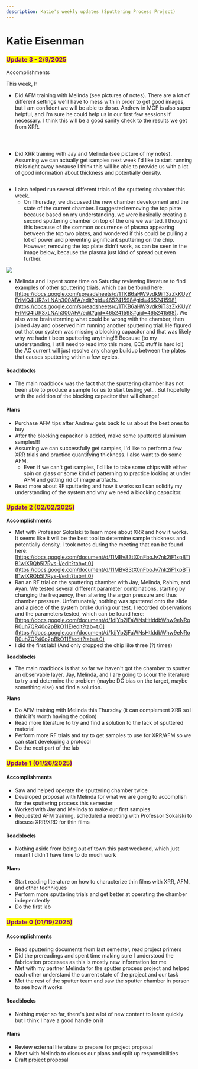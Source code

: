 ```yaml
---
description: Katie's weekly updates (Sputtering Process Project)
---
```


# Katie Eisenman

### <mark style="color:purple;">Update 3 - 2/9/2025</mark>

Accomplishments

This week, I:

* Did AFM training with Melinda (see pictures of notes). There are a lot of different settings we'll have to mess with in order to get good images, but I am confident we will be able to do so. Andrew in MCF is also super helpful, and I'm sure he could help us in our first few sessions if necessary. I think this will be a good sanity check to the results we get from XRR.

<figure><img src="../../.gitbook/assets/image (85).png" alt=""><figcaption></figcaption></figure>

<figure><img src="../../.gitbook/assets/image (86).png" alt=""><figcaption></figcaption></figure>

<figure><img src="../../.gitbook/assets/image (87).png" alt=""><figcaption></figcaption></figure>

* Did XRR training with Jay and Melinda (see picture of my notes). Assuming we can actually get samples next week I'd like to start running trials right away because I think this will be able to provide us with a lot of good information about thickness and potentially density.&#x20;

<figure><img src="../../.gitbook/assets/image (84).png" alt=""><figcaption></figcaption></figure>

* I also helped run several different trials of the sputtering chamber this week.&#x20;
  * On Thursday, we discussed the new chamber development and the state of the current chamber. I suggested removing the top plate because based on my understanding, we were basically creating a second sputtering chamber on top of the one we wanted. I thought this because of the common occurrence of plasma appearing between the top two plates, and wondered if this could be pulling a lot of power and preventing significant sputtering on the chip. However, removing the top plate didn't work, as can be seen in the image below, because the plasma just kind of spread out even further.&#x20;

![](https://lh7-rt.googleusercontent.com/slidesz/AGV_vUcw5Lminl1TLZfnARGUrE7ruc0DeVW76zvUoR8n0ABiXsn0g8p0h1Y5J23TiIWFdP6YHChYdViVhfvftHoQuZ0X_5JNLzh7nGFI4DZ_TJ9Wp9BidBtNbXqiLb1o5jc03t04NW2T2g=s2048?key=48v1AKkrCJcYdo0ZtWLOCu8d)

* Melinda and I spent some time on Saturday reviewing literature to find examples of other sputtering trials, which can be found here: [https://docs.google.com/spreadsheets/d/1TKB6aHW9vdk9iT3zZkKUyYFrIMQ4lUR3xLNAh300AFA/edit?gid=465241598#gid=465241598](https://docs.google.com/spreadsheets/d/1TKB6aHW9vdk9iT3zZkKUyYFrIMQ4lUR3xLNAh300AFA/edit?gid=465241598#gid=465241598). We also were brainstorming what could be wrong with the chamber, then joined Jay and observed him running another sputtering trial. He figured out that our system was missing a blocking capacitor and that was likely why we hadn't been sputtering anything!!! Because (to my understanding, I still need to read into this more, ECE stuff is hard lol) the AC current will just resolve any charge buildup between the plates that causes sputtering within a few cycles.&#x20;

#### Roadblocks

* The main roadblock was the fact that the sputtering chamber has not been able to produce a sample for us to start testing yet... But hopefully with the addition of the blocking capacitor that will change!&#x20;

#### Plans

* Purchase AFM tips after Andrew gets back to us about the best ones to buy
* After the blocking capacitor is added, make some sputtered aluminum samples!!!
* Assuming we can successfully get samples, I'd like to perform a few XRR trials and practice quantifying thickness. I also want to do some AFM.
  * Even if we can't get samples, I'd like to take some chips with either spin on glass or some kind of patterning to practice looking at under AFM and getting rid of image artifacts.
* Read more about RF sputtering and how it works so I can solidify my understanding of the system and why we need a blocking capacitor.

### <mark style="color:purple;">Update 2 (02/02/2025)</mark>

**Accomplishments**

* Met with Professor Sokalski to learn more about XRR and how it works. It seems like it will be the best tool to determine sample thickness and potentially density. I took notes during the meeting that can be found here: [https://docs.google.com/document/d/11MBv83tX0nFboJv7nk2iF1xpBTiB1wlXRQb5I7Rys-I/edit?tab=t.0](https://docs.google.com/document/d/11MBv83tX0nFboJv7nk2iF1xpBTiB1wlXRQb5I7Rys-I/edit?tab=t.0)
* Ran an RF trial on the sputtering chamber with Jay, Melinda, Rahim, and Ayan. We tested several different parameter combinations, starting by changing the frequency, then altering the argon pressure and thus chamber pressure. Unfortunately, nothing was sputtered onto the slide and a piece of the system broke during our test. I recorded observations and the parameters tested, which can be found here: [https://docs.google.com/document/d/1djYb2jFaWNsHtIddbWhw9eNRoR0uh7QR40o2pBkO11E/edit?tab=t.0](https://docs.google.com/document/d/1djYb2jFaWNsHtIddbWhw9eNRoR0uh7QR40o2pBkO11E/edit?tab=t.0)
* I did the first lab! (And only dropped the chip like three (?) times)

**Roadblocks**

* The main roadblock is that so far we haven't got the chamber to sputter an observable layer. Jay, Melinda, and I are going to scour the literature to try and determine the problem (maybe DC bias on the target, maybe something else) and find a solution.

**Plans**

* Do AFM training with Melinda this Thursday (it can complement XRR so I think it's worth having the option)
* Read more literature to try and find a solution to the lack of sputtered material
* Perform more RF trials and try to get samples to use for XRR/AFM so we can start developing a protocol
* Do the next part of the lab

### <mark style="color:purple;">Update 1 (01/26/2025)</mark>

#### Accomplishments

* Saw and helped operate the sputtering chamber twice
* Developed proposal with Melinda for what we are going to accomplish for the sputtering process this semester
* Worked with Jay and Melinda to make our first samples
* Requested AFM training, scheduled a meeting with Professor Sokalski to discuss XRR/XRD for thin films

#### Roadblocks

* Nothing aside from being out of town this past weekend, which just meant I didn't have time to do much work

#### Plans

* Start reading literature on how to characterize thin films with XRR, AFM, and other techniques
* Perform more sputtering trials and get better at operating the chamber independently
* Do the first lab

### <mark style="color:purple;">Update 0 (01/19/2025)</mark>

#### Accomplishments

* Read sputtering documents from last semester, read project primers
* Did the prereadings and spent time making sure I understood the fabrication processes as this is mostly new information for me
* Met with my partner Melinda for the sputter process project and helped each other understand the current state of the project and our task
* Met the rest of the sputter team and saw the sputter chamber in person to see how it works

#### Roadblocks

* Nothing major so far,  there's just a lot of new content to learn quickly but I think I have a good handle on it

#### Plans

* Review external literature to prepare for project proposal
* Meet with Melinda to discuss our plans and split up responsibilities
* Draft project proposal

